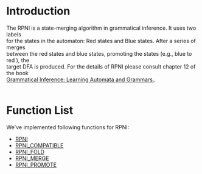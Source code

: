 # Introduction #
The RPNI is a state-merging algorithm in grammatical inference. It uses two labels <br>
for the states in the automaton: Red states and Blue states. After a series of merges <br>
between the red states and blue states, promoting the states (e.g., blue to red ), the <br>
target DFA is produced. For the details of RPNI please consult chapter 12 of the book <br>
<a href='Documentation#Reference.md'>Grammatical Inference: Learning Automata and Grammars.</a>.<br>
<br>
<h1>Function List</h1>
We've implemented following functions for RPNI:<br>
<ul><li><a href='RPNI.md'>RPNI</a>
</li><li><a href='RPNICompatible.md'>RPNI_COMPATIBLE</a>
</li><li><a href='RPNIFold.md'>RPNI_FOLD</a>
</li><li><a href='RPNIMerge.md'>RPNI_MERGE</a>
</li><li><a href='RPNIPromote.md'>RPNI_PROMOTE</a>